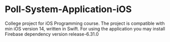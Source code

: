 # Poll-System-Application-iOS

College project for iOS Programming course. The project is compatible with min iOS version 14, written in Swift.
For using the application you may install Firebase dependency version release-6.31.0
